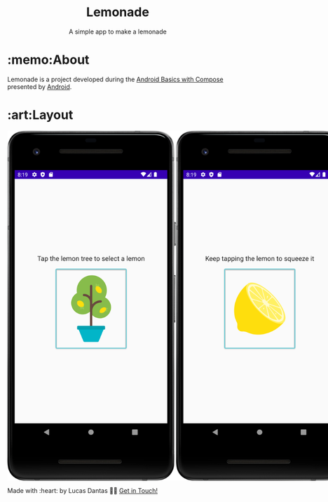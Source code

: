 <h1 align="center">Lemonade</h1>
<p align="center">A simple app to make a lemonade</p>


<h1>:memo:About</h1>
<p>Lemonade is a project developed during the <a href="https://developer.android.com/courses">Android Basics with Compose</a> presented by <a href="https://developer.android.com/">Android</a>.
<h1>:art:Layout</h1>
<p style="display: flex; flex-direction: row; align: center">
   <img src="https://github.com/LucasDants/Android-Lemonade/blob/master/lemon_tree.png" width="400px" height="800px" />
   <img src="https://github.com/LucasDants/Android-Lemonade/blob/master/lemon.png" width="400px" height="800px" />
   <img src="https://github.com/LucasDants/Android-Lemonade/blob/master/lemonade.png" width="400px" height="800px" />
   <img src="https://github.com/LucasDants/Android-Lemonade/blob/master/empty_glass.png" width="400px" height="800px" />
</p>

 <p>Made with :heart: by Lucas Dantas 👋🏽 <a href="https://www.linkedin.com/in/LucasDants/">Get in Touch!</a></p>
